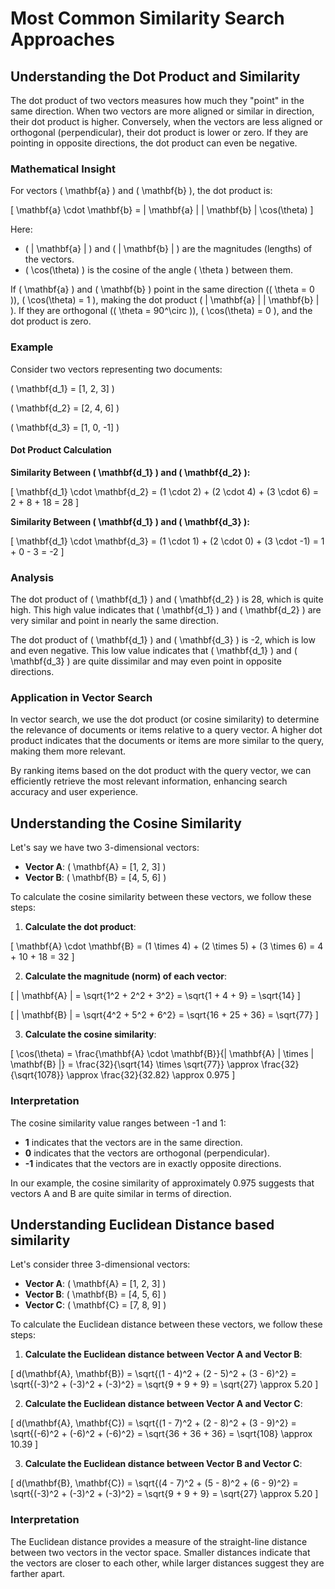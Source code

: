 <script type="text/x-mathjax-config">
  MathJax.Hub.Config({
    tex2jax: {inlineMath: [['$', '$'], ['\\(', '\\)']]}
  });
</script>
<script type="text/javascript" async
  src="https://cdnjs.cloudflare.com/ajax/libs/mathjax/2.7.5/MathJax.js?config=TeX-MML-AM_CHTML">
</script>

# Most Common Similarity Search Approaches

## Understanding the Dot Product and Similarity

The dot product of two vectors measures how much they "point" in the same direction. When two vectors are more aligned or similar in direction, their dot product is higher. Conversely, when the vectors are less aligned or orthogonal (perpendicular), their dot product is lower or zero. If they are pointing in opposite directions, the dot product can even be negative.

### Mathematical Insight

For vectors \( \mathbf{a} \) and \( \mathbf{b} \), the dot product is:



\[ \mathbf{a} \cdot \mathbf{b} = \| \mathbf{a} \| \| \mathbf{b} \| \cos(\theta) \]



Here:
- \( \| \mathbf{a} \| \) and \( \| \mathbf{b} \| \) are the magnitudes (lengths) of the vectors.
- \( \cos(\theta) \) is the cosine of the angle \( \theta \) between them.

If \( \mathbf{a} \) and \( \mathbf{b} \) point in the same direction (\( \theta = 0 \)), \( \cos(\theta) = 1 \), making the dot product \( \| \mathbf{a} \| \| \mathbf{b} \| \). If they are orthogonal (\( \theta = 90^\circ \)), \( \cos(\theta) = 0 \), and the dot product is zero.

### Example

Consider two vectors representing two documents:

\( \mathbf{d_1} = [1, 2, 3] \)

\( \mathbf{d_2} = [2, 4, 6] \)

\( \mathbf{d_3} = [1, 0, -1] \)

#### Dot Product Calculation

**Similarity Between \( \mathbf{d_1} \) and \( \mathbf{d_2} \):**



\[ \mathbf{d_1} \cdot \mathbf{d_2} = (1 \cdot 2) + (2 \cdot 4) + (3 \cdot 6) = 2 + 8 + 18 = 28 \]



**Similarity Between \( \mathbf{d_1} \) and \( \mathbf{d_3} \):**



\[ \mathbf{d_1} \cdot \mathbf{d_3} = (1 \cdot 1) + (2 \cdot 0) + (3 \cdot -1) = 1 + 0 - 3 = -2 \]



### Analysis

The dot product of \( \mathbf{d_1} \) and \( \mathbf{d_2} \) is 28, which is quite high. This high value indicates that \( \mathbf{d_1} \) and \( \mathbf{d_2} \) are very similar and point in nearly the same direction.

The dot product of \( \mathbf{d_1} \) and \( \mathbf{d_3} \) is -2, which is low and even negative. This low value indicates that \( \mathbf{d_1} \) and \( \mathbf{d_3} \) are quite dissimilar and may even point in opposite directions.

### Application in Vector Search

In vector search, we use the dot product (or cosine similarity) to determine the relevance of documents or items relative to a query vector. A higher dot product indicates that the documents or items are more similar to the query, making them more relevant.

By ranking items based on the dot product with the query vector, we can efficiently retrieve the most relevant information, enhancing search accuracy and user experience.

## Understanding the Cosine Similarity

Let's say we have two 3-dimensional vectors:
- **Vector A**: \( \mathbf{A} = [1, 2, 3] \)
- **Vector B**: \( \mathbf{B} = [4, 5, 6] \)

To calculate the cosine similarity between these vectors, we follow these steps:

1. **Calculate the dot product**:



\[ \mathbf{A} \cdot \mathbf{B} = (1 \times 4) + (2 \times 5) + (3 \times 6) = 4 + 10 + 18 = 32 \]



2. **Calculate the magnitude (norm) of each vector**:



\[ \| \mathbf{A} \| = \sqrt{1^2 + 2^2 + 3^2} = \sqrt{1 + 4 + 9} = \sqrt{14} \]





\[ \| \mathbf{B} \| = \sqrt{4^2 + 5^2 + 6^2} = \sqrt{16 + 25 + 36} = \sqrt{77} \]



3. **Calculate the cosine similarity**:



\[ \cos(\theta) = \frac{\mathbf{A} \cdot \mathbf{B}}{\| \mathbf{A} \| \times \| \mathbf{B} \|} = \frac{32}{\sqrt{14} \times \sqrt{77}} \approx \frac{32}{\sqrt{1078}} \approx \frac{32}{32.82} \approx 0.975 \]



### Interpretation

The cosine similarity value ranges between -1 and 1:
- **1** indicates that the vectors are in the same direction.
- **0** indicates that the vectors are orthogonal (perpendicular).
- **-1** indicates that the vectors are in exactly opposite directions.

In our example, the cosine similarity of approximately 0.975 suggests that vectors A and B are quite similar in terms of direction.

## Understanding Euclidean Distance based similarity

Let's consider three 3-dimensional vectors:
- **Vector A**: \( \mathbf{A} = [1, 2, 3] \)
- **Vector B**: \( \mathbf{B} = [4, 5, 6] \)
- **Vector C**: \( \mathbf{C} = [7, 8, 9] \)

To calculate the Euclidean distance between these vectors, we follow these steps:

1. **Calculate the Euclidean distance between Vector A and Vector B**:



\[ d(\mathbf{A}, \mathbf{B}) = \sqrt{(1 - 4)^2 + (2 - 5)^2 + (3 - 6)^2} = \sqrt{(-3)^2 + (-3)^2 + (-3)^2} = \sqrt{9 + 9 + 9} = \sqrt{27} \approx 5.20 \]



2. **Calculate the Euclidean distance between Vector A and Vector C**:



\[ d(\mathbf{A}, \mathbf{C}) = \sqrt{(1 - 7)^2 + (2 - 8)^2 + (3 - 9)^2} = \sqrt{(-6)^2 + (-6)^2 + (-6)^2} = \sqrt{36 + 36 + 36} = \sqrt{108} \approx 10.39 \]



3. **Calculate the Euclidean distance between Vector B and Vector C**:



\[ d(\mathbf{B}, \mathbf{C}) = \sqrt{(4 - 7)^2 + (5 - 8)^2 + (6 - 9)^2} = \sqrt{(-3)^2 + (-3)^2 + (-3)^2} = \sqrt{9 + 9 + 9} = \sqrt{27} \approx 5.20 \]



### Interpretation

The Euclidean distance provides a measure of the straight-line distance between two vectors in the vector space. Smaller distances indicate that the vectors are closer to each other, while larger distances suggest they are farther apart.

